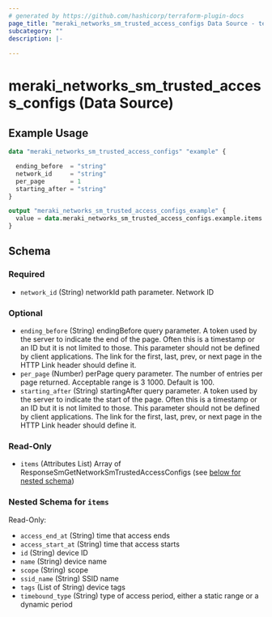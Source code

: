 ```yaml
---
# generated by https://github.com/hashicorp/terraform-plugin-docs
page_title: "meraki_networks_sm_trusted_access_configs Data Source - terraform-provider-meraki"
subcategory: ""
description: |-
  
---
```


# meraki_networks_sm_trusted_access_configs (Data Source)



## Example Usage

```terraform
data "meraki_networks_sm_trusted_access_configs" "example" {

  ending_before  = "string"
  network_id     = "string"
  per_page       = 1
  starting_after = "string"
}

output "meraki_networks_sm_trusted_access_configs_example" {
  value = data.meraki_networks_sm_trusted_access_configs.example.items
}
```

<!-- schema generated by tfplugindocs -->
## Schema

### Required

- `network_id` (String) networkId path parameter. Network ID

### Optional

- `ending_before` (String) endingBefore query parameter. A token used by the server to indicate the end of the page. Often this is a timestamp or an ID but it is not limited to those. This parameter should not be defined by client applications. The link for the first, last, prev, or next page in the HTTP Link header should define it.
- `per_page` (Number) perPage query parameter. The number of entries per page returned. Acceptable range is 3 1000. Default is 100.
- `starting_after` (String) startingAfter query parameter. A token used by the server to indicate the start of the page. Often this is a timestamp or an ID but it is not limited to those. This parameter should not be defined by client applications. The link for the first, last, prev, or next page in the HTTP Link header should define it.

### Read-Only

- `items` (Attributes List) Array of ResponseSmGetNetworkSmTrustedAccessConfigs (see [below for nested schema](#nestedatt--items))

<a id="nestedatt--items"></a>
### Nested Schema for `items`

Read-Only:

- `access_end_at` (String) time that access ends
- `access_start_at` (String) time that access starts
- `id` (String) device ID
- `name` (String) device name
- `scope` (String) scope
- `ssid_name` (String) SSID name
- `tags` (List of String) device tags
- `timebound_type` (String) type of access period, either a static range or a dynamic period
